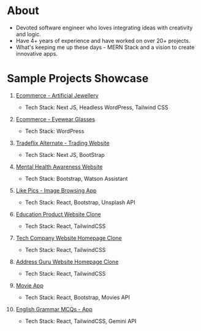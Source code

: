 # About

- Devoted software engineer who loves integrating ideas with creativity and logic.
- Have 4+ years of experience and have worked on over 20+ projects.
- What's keeping me up these days - MERN Stack and a vision to create innovative apps.


# Sample Projects Showcase

1. [Ecommerce - Artificial Jewellery](https://www.jiaarajewellery.com/)  
   - Tech Stack: Next JS, Headless WordPress, Tailwind CSS

2. [Ecommerce - Eyewear Glasses](https://www.rlvnt.life)  
   - Tech Stack: WordPress

3. [Tradeflix Alternate - Trading Website](https://tradeflix-alternate-clone.vercel.app/)  
   - Tech Stack: Next JS, BootStrap

4. [Mental Health Awareness Website](https://himanshuverma544.github.io/Happy-Mind-Website/)  
   - Tech Stack: Bootstrap, Watson Assistant

5. [Like Pics - Image Browsing App](https://himanshuverma544.github.io/Like-Pics/)  
   - Tech Stack: React, Bootstrap, Unsplash API

6. [Education Product Website Clone](https://himanshuverma544.github.io/Edumynation-Clone/)  
   - Tech Stack: React, TailwindCSS

7. [Tech Company Website Homepage Clone](https://himanshuverma544.github.io/PCSS-Softech-Website-Clone/)  
   - Tech Stack: React, TailwindCSS

8. [Address Guru Website Homepage Clone](https://himanshuverma544.github.io/DSOM-Assignment/)  
   - Tech Stack: React, TailwindCSS

9. [Movie App](https://himanshuverma544.github.io/Sci-Flix-Movie-App/)  
   - Tech Stack: React, Bootstrap, Movies API

10. [English Grammar MCQs - App](https://singular-bombolone-a71b23.netlify.app/)  
    - Tech Stack: React, TailwindCSS, Gemini API
